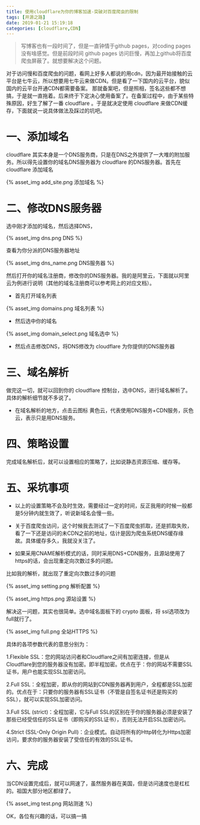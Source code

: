 ```yaml
---
title: 使用cloudflare为你的博客加速-突破对百度爬虫的限制
tags: [开源之路]
date: 2019-01-21 15:19:18
categories: [cloudflare,CDN]
---
```


>写博客也有一段时间了，但是一直钟情于github pages，对coding pages 没有啥感觉。但是前段时间 github pages 访问巨慢，再加上github将百度爬虫屏蔽了。就想要解决这个问题。

<!-- more -->

对于访问慢和百度爬虫的问题，看网上好多人都说的用cdn，因为最开始接触的云平台是七牛云，所以想要用七牛云来做CDN。但是看了一下国内的云平台，貌似国内的云平台开通CDN都需要备案。
那就备案吧，但是照相，签名这些都不想搞，于是就一直拖着。后来终于下定决心使用备案了。在备案过程中，由于某些特殊原因，好生了解了一番 cloudflare 。于是就决定使用 cloudflare 来做CDN缓存，下面就说一说具体做法及踩过的坑吧。

# 一、添加域名

cloudflare 其实本身是一个DNS服务商，只是在DNS之外提供了一大堆的附加服务。所以得先设置你的域名DNS服务器为 cloudflare 的DNS服务器。首先在 cloudflare 添加域名

{% asset_img add_site.png 添加域名 %}

# 二、修改DNS服务器

选中刚才添加的域名，然后选择DNS，

{% asset_img dns.png DNS %}

查看为你分派的DNS服务器地址

{% asset_img dns_name.png DNS服务器 %}

然后打开你的域名注册商，修改你的DNS服务器。我的是阿里云，下面就以阿里云为例进行说明（其他的域名注册商可以参考网上的对应文档）。

* 首先打开域名列表

{% asset_img domains.png 域名列表 %}

* 然后选中你的域名

{% asset_img domain_select.png 域名选中 %}

* 然后点击修改DNS，将DNS修改为 cloudflare 为你提供的DNS服务器

# 三、域名解析

做完这一切，就可以回到你的 cloudflare 控制台，选中DNS，进行域名解析了。具体的解析细节就不多说了。

* 在域名解析的地方，点击云图标 黄色云，代表使用DNS服务+CDN服务，灰色云，表示只是用DNS服务。

# 四、策略设置

完成域名解析后，就可以设置相应的策略了，比如说静态资源压缩、缓存等。

# 五、采坑事项

* 以上的设置策略不会及时生效，需要经过一定的时间，反正我用的时候一般都是5分钟内就生效了，听说新域名会慢一些。

* 关于百度爬虫访问，这个时候我去测试了一下百度爬虫抓取，还是抓取失败，看了一下还是访问的未CDN之前的地址，估计是因为爬虫系统DNS缓存缘故。具体缓存多久，我就没关注了。

* 如果采用CNAME解析模式的话，同时采用DNS+CDN服务，且源站使用了https的话，会出现重定向次数过多的问题。

比如我的解析，就出现了重定向次数过多的问题

{% asset_img setting.png 解析配置 %}

{% asset_img https.png 源站设置 %}

解决这一问题，其实也很简单。选中域名面板下的 crypto 面板，将 ssl选项改为full就行了。

{% asset_img full.png 全站HTTPS %}

具体的各项参数代表的意思分别为：
 
1.Flexible SSL：您的网站访问者和Cloudflare之间有加密连接，但是从Cloudflare到您的服务器没有加密。即半程加密。优点在于：你的网站不需要SSL证书，用户也能实现SSL加密访问。

2.Full SSL：全程加密，即从你的网站到CDN服务器再到用户，全程都是SSL加密的。优点在于：只要你的服务器有SSL证书（不管是自签名证书还是购买的SSL），就可以实现SSL加密访问。
 
3.Full SSL (strict)：全程加密，它与Full SSL的区别在于你的服务器必须是安装了那些已经受信任的SSL证书（即购买的SSL证书），否则无法开启SSL加密访问。
  
4.Strict (SSL-Only Origin Pull)：企业模式。自动将所有的Http转化为Https加密访问，要求你的服务器安装了受信任的有效的SSL证书。

# 六、完成

当CDN设置完成后，就可以网速了，虽然服务器在美国，但是访问速度也是杠杠的。祖国大部分地区都绿了。

{% asset_img test.png 网站测速 %}

OK，各位有兴趣的话，可以搞一搞

